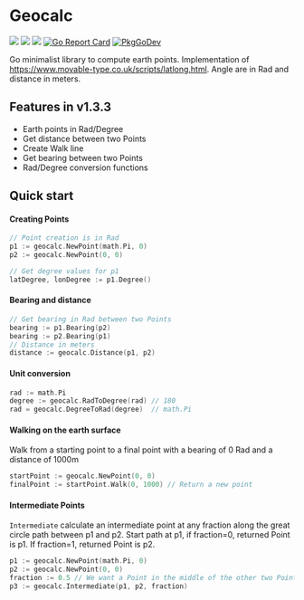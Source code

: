 # Geocalc
![](https://gitlab.com/nicolasdscp/geocalc/badges/master/pipeline.svg)
![](https://gitlab.com/nicolasdscp/geocalc/badges/master/coverage.svg)
![](https://img.shields.io/badge/License-GPLv3-blue.svg)
[![Go Report Card](https://goreportcard.com/badge/github.com/govitia/geocalc)](https://goreportcard.com/report/github.com/govitia/geocalc)
[![PkgGoDev](https://pkg.go.dev/badge/github.com/govitia/geocalc)](https://pkg.go.dev/github.com/govitia/geocalc)

Go minimalist library to compute earth points. Implementation of https://www.movable-type.co.uk/scripts/latlong.html.
Angle are in Rad and distance in meters.

## Features in v1.3.3

* Earth points in Rad/Degree
* Get distance between two Points
* Create Walk line
* Get bearing between two Points
* Rad/Degree conversion functions

## Quick start

#### Creating Points
```go
// Point creation is in Rad
p1 := geocalc.NewPoint(math.Pi, 0)
p2 := geocalc.NewPoint(0, 0)
```
```go
// Get degree values for p1
latDegree, lonDegree := p1.Degree()
```

#### Bearing and distance
```go
// Get bearing in Rad between two Points
bearing := p1.Bearing(p2)
bearing := p2.Bearing(p1)
// Distance in meters
distance := geocalc.Distance(p1, p2)
```

#### Unit conversion
```go
rad := math.Pi
degree := geocalc.RadToDegree(rad) // 180
rad = geocalc.DegreeToRad(degree)  // math.Pi
```

#### Walking on the earth surface
Walk from a starting point to a final point with a bearing of 0 Rad and a distance of 1000m
```go
startPoint := geocalc.NewPoint(0, 0)
finalPoint := startPoint.Walk(0, 1000) // Return a new point 
```

#### Intermediate Points

`Intermediate` calculate an intermediate point at any fraction along the great circle path between
p1 and p2. Start path at p1, if fraction=0, returned Point is p1. If fraction=1,
returned Point is p2.

```go
p1 := geocalc.NewPoint(math.Pi, 0)
p2 := geocalc.NewPoint(0, 0)
fraction := 0.5 // We want a Point in the middle of the other two Points
p3 := geocalc.Intermediate(p1, p2, fraction)
```
